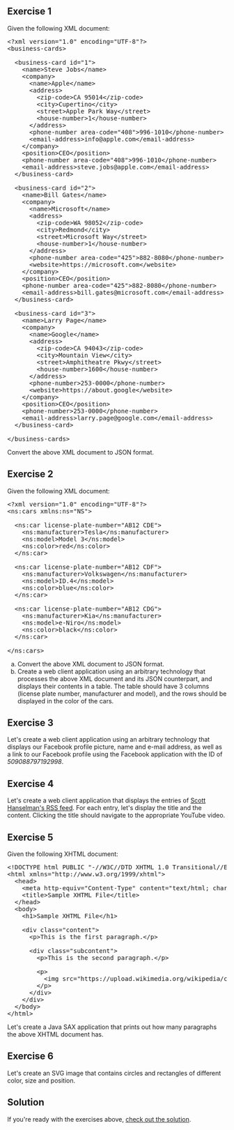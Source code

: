 ## Exercise 1

Given the following XML document:

<pre class="prettyprint lang-xml" data-label="business-cards.xml">&lt;?xml version=&quot;1.0&quot; encoding=&quot;UTF-8&quot;?&gt;
&lt;business-cards&gt;

  &lt;business-card id=&quot;1&quot;&gt;
    &lt;name&gt;Steve Jobs&lt;/name&gt;
    &lt;company&gt;
      &lt;name&gt;Apple&lt;/name&gt;
      &lt;address&gt;
        &lt;zip-code&gt;CA 95014&lt;/zip-code&gt;
        &lt;city&gt;Cupertino&lt;/city&gt;
        &lt;street&gt;Apple Park Way&lt;/street&gt;
        &lt;house-number&gt;1&lt;/house-number&gt;
      &lt;/address&gt;
      &lt;phone-number area-code=&quot;408&quot;&gt;996-1010&lt;/phone-number&gt;
      &lt;email-address&gt;info@apple.com&lt;/email-address&gt;
    &lt;/company&gt;
    &lt;position&gt;CEO&lt;/position&gt;
    &lt;phone-number area-code=&quot;408&quot;&gt;996-1010&lt;/phone-number&gt;
    &lt;email-address&gt;steve.jobs@apple.com&lt;/email-address&gt;
  &lt;/business-card&gt;

  &lt;business-card id=&quot;2&quot;&gt;
    &lt;name&gt;Bill Gates&lt;/name&gt;
    &lt;company&gt;
      &lt;name&gt;Microsoft&lt;/name&gt;
      &lt;address&gt;
        &lt;zip-code&gt;WA 98052&lt;/zip-code&gt;
        &lt;city&gt;Redmond&lt;/city&gt;
        &lt;street&gt;Microsoft Way&lt;/street&gt;
        &lt;house-number&gt;1&lt;/house-number&gt;
      &lt;/address&gt;
      &lt;phone-number area-code=&quot;425&quot;&gt;882-8080&lt;/phone-number&gt;
      &lt;website&gt;https://microsoft.com&lt;/website&gt;
    &lt;/company&gt;
    &lt;position&gt;CEO&lt;/position&gt;
    &lt;phone-number area-code=&quot;425&quot;&gt;882-8080&lt;/phone-number&gt;
    &lt;email-address&gt;bill.gates@microsoft.com&lt;/email-address&gt;
  &lt;/business-card&gt;

  &lt;business-card id=&quot;3&quot;&gt;
    &lt;name&gt;Larry Page&lt;/name&gt;
    &lt;company&gt;
      &lt;name&gt;Google&lt;/name&gt;
      &lt;address&gt;
        &lt;zip-code&gt;CA 94043&lt;/zip-code&gt;
        &lt;city&gt;Mountain View&lt;/city&gt;
        &lt;street&gt;Amphitheatre Pkwy&lt;/street&gt;
        &lt;house-number&gt;1600&lt;/house-number&gt;
      &lt;/address&gt;
      &lt;phone-number&gt;253-0000&lt;/phone-number&gt;
      &lt;website&gt;https://about.google&lt;/website&gt;
    &lt;/company&gt;
    &lt;position&gt;CEO&lt;/position&gt;
    &lt;phone-number&gt;253-0000&lt;/phone-number&gt;
    &lt;email-address&gt;larry.page@google.com&lt;/email-address&gt;
  &lt;/business-card&gt;

&lt;/business-cards&gt;</pre>

Convert the above XML document to JSON format.

## Exercise 2

Given the following XML document:

<pre class="prettyprint lang-xml" data-label="cars.xml">&lt;?xml version=&quot;1.0&quot; encoding=&quot;UTF-8&quot;?&gt;
&lt;ns:cars xmlns:ns=&quot;NS&quot;&gt;

  &lt;ns:car license-plate-number=&quot;AB12 CDE&quot;&gt;
    &lt;ns:manufacturer&gt;Tesla&lt;/ns:manufacturer&gt;
    &lt;ns:model&gt;Model 3&lt;/ns:model&gt;
    &lt;ns:color&gt;red&lt;/ns:color&gt;
  &lt;/ns:car&gt;

  &lt;ns:car license-plate-number=&quot;AB12 CDF&quot;&gt;
    &lt;ns:manufacturer&gt;Volkswagen&lt;/ns:manufacturer&gt;
    &lt;ns:model&gt;ID.4&lt;/ns:model&gt;
    &lt;ns:color&gt;blue&lt;/ns:color&gt;
  &lt;/ns:car&gt;

  &lt;ns:car license-plate-number=&quot;AB12 CDG&quot;&gt;
    &lt;ns:manufacturer&gt;Kia&lt;/ns:manufacturer&gt;
    &lt;ns:model&gt;e-Niro&lt;/ns:model&gt;
    &lt;ns:color&gt;black&lt;/ns:color&gt;
  &lt;/ns:car&gt;

&lt;/ns:cars&gt;</pre>

<ol type="a">
  <li>Convert the above XML document to JSON format.</li>
  <li>Create a web client application using an arbitrary technology that processes the above XML document and its JSON counterpart, and displays their contents in a table. The table should have 3 columns (license plate number, manufacturer and model), and the rows should be displayed in the color of the cars.</li>
</ol>

## Exercise 3

Let's create a web client application using an arbitrary technology that displays our Facebook profile picture, name and e-mail address, as well as a link to our Facebook profile using the Facebook application with the ID of *509088797192998*.

## Exercise 4

Let's create a web client application that displays the entries of <a href="https://feeds.hanselman.com/ScottHanselman" target="_blank">Scott Hanselman's RSS feed</a>. For each entry, let's display the title and the content. Clicking the title should navigate to the appropriate YouTube video.

## Exercise 5

Given the following XHTML document:

<pre class="prettyprint lang-xml" data-label="5.xhtml">&lt;!DOCTYPE html PUBLIC &quot;-//W3C//DTD XHTML 1.0 Transitional//EN&quot; &quot;http://www.w3.org/TR/xhtml1/DTD/xhtml1-transitional.dtd&quot;&gt;
&lt;html xmlns=&quot;http://www.w3.org/1999/xhtml&quot;&gt;
  &lt;head&gt;
    &lt;meta http-equiv=&quot;Content-Type&quot; content=&quot;text/html; charset=UTF-8&quot;/&gt;
    &lt;title&gt;Sample XHTML File&lt;/title&gt;
  &lt;/head&gt;
  &lt;body&gt;
    &lt;h1&gt;Sample XHTML File&lt;/h1&gt;

    &lt;div class=&quot;content&quot;&gt;
      &lt;p&gt;This is the first paragraph.&lt;/p&gt;

      &lt;div class=&quot;subcontent&quot;&gt;
        &lt;p&gt;This is the second paragraph.&lt;/p&gt;

        &lt;p&gt;
          &lt;img src=&quot;https://upload.wikimedia.org/wikipedia/commons/1/1f/Valid_XHTML_1.0.svg&quot; alt=&quot;Valid XHTML&quot;/&gt;
        &lt;/p&gt;
      &lt;/div&gt;
    &lt;/div&gt;
  &lt;/body&gt;
&lt;/html&gt;</pre>

Let's create a Java SAX application that prints out how many paragraphs the above XHTML document has.

## Exercise 6

Let's create an SVG image that contains circles and rectangles of different color, size and position.

## Solution

If you're ready with the exercises above, [check out the solution](assets/courses/xml/lab09/solution.zip).
